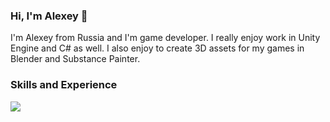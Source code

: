 ### Hi, I'm Alexey 👋

I'm Alexey from Russia and I'm game developer. I really enjoy work in Unity Engine and C# as well. I also enjoy to create 3D assets for my games in Blender and Substance Painter.

### Skills and Experience
<!--:fire:Unity Engine 
<br>:desktop_computer:C#
<br>:bulb:3D modeling and animations-->

<p align="left">
    <img src="https://skillicons.dev/icons?i=git,unity,cs,python,ps,blender,idea,visualstudio,linux, bash" />
</p>

<!--![Alexey's GitHub stats](https://github-readme-stats.vercel.app/api?username=leprecode&theme=dark&show_icons=true)-->



